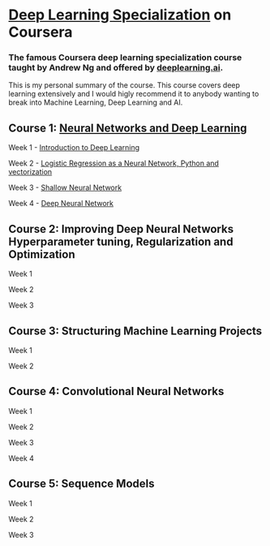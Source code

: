 # [Deep Learning Specialization](https://www.coursera.org/specializations/deep-learning) on Coursera
### The famous Coursera deep learning specialization course taught by Andrew Ng and offered by [deeplearning.ai](https://www.deeplearning.ai/).

This is my personal summary of the course. This course covers deep learning extensively and I would higly recommend it to anybody wanting to break into Machine Learning, Deep Learning and AI.

 ## Course 1: [Neural Networks and Deep Learning](https://github.com/cisco-girl/Deep_Learning_Specialization_Coursera/tree/main/1%20-%20Neural%20Networks%20and%20Deep%20Learning)
 
Week 1 - [Introduction to Deep Learning](https://github.com/cisco-girl/Deep_Learning_Specialization_Coursera/tree/main/1%20-%20Neural%20Networks%20and%20Deep%20Learning/week%201)

Week 2 - [Logistic Regression as a Neural Network, Python and vectorization](https://github.com/cisco-girl/Deep_Learning_Specialization_Coursera/tree/main/1%20-%20Neural%20Networks%20and%20Deep%20Learning/week%202)

Week 3 - [Shallow Neural Network](https://github.com/cisco-girl/Deep_Learning_Specialization_Coursera/tree/main/1%20-%20Neural%20Networks%20and%20Deep%20Learning/week%203)

Week 4 - [Deep Neural Network](https://github.com/cisco-girl/Deep_Learning_Specialization_Coursera/tree/main/1%20-%20Neural%20Networks%20and%20Deep%20Learning/week%204)

## Course 2: Improving Deep Neural Networks Hyperparameter tuning, Regularization and Optimization

Week 1 

Week 2 

Week 3 


## Course 3: Structuring Machine Learning Projects

Week 1 

Week 2
         
         
 ## Course 4: Convolutional Neural Networks
 
 Week 1 
 
 Week 2 
 
 Week 3 
 
 Week 4 
 
 
 ## Course 5: Sequence Models
 
 Week 1 
 
 Week 2 
 
 Week 3 
 
